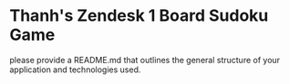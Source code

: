 # Thanh's Zendesk 1 Board Sudoku Game

please provide a README.md that outlines the general structure of your application and technologies used.
